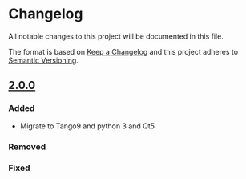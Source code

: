 # Changelog
All notable changes to this project will be documented in this file.

The format is based on [Keep a Changelog](http://keepachangelog.com/en/1.0.0/)
and this project adheres to [Semantic Versioning](http://semver.org/spec/v2.0.0.html).

<!--## [Unreleased] -->
<!--### Added -->

## [2.0.0] 
### Added
 - Migrate to Tango9 and python 3 and Qt5

### Removed
 
### Fixed



[keepachangelog.com]: http://keepachangelog.com
[2.0.0]: https://github.com/ALBA-Synchrotron/PyCATS/releases/tag/2.0.0